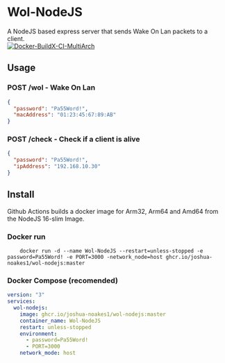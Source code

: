 # Wol-NodeJS

A NodeJS based express server that sends Wake On Lan packets to a client.  
[![Docker-BuildX-CI-MultiArch](https://github.com/Joshua-Noakes1/Wol-NodeJS/actions/workflows/docker.yml/badge.svg?branch=master)](https://github.com/Joshua-Noakes1/Wol-NodeJS/actions/workflows/docker.yml)

## Usage

### POST /wol - Wake On Lan

```json
{
  "password": "Pa55Word!",
  "macAddress": "01:23:45:67:89:AB"
}
```

### POST /check - Check if a client is alive

```json
{
  "password": "Pa55Word!",
  "ipAddress": "192.168.10.30"
}
```

## Install

Github Actions builds a docker image for Arm32, Arm64 and Amd64 from the NodeJS 16-slim Image.

### Docker run

```shell
    docker run -d --name Wol-NodeJS --restart=unless-stopped -e password=Pa55Word! -e PORT=3000 -network_node=host ghcr.io/joshua-noakes1/wol-nodejs:master
```

### Docker Compose (recomended)

```yaml
version: "3"
services:
  wol-nodejs:
    image: ghcr.io/joshua-noakes1/wol-nodejs:master
    container_name: Wol-NodeJS
    restart: unless-stopped
    environment:
      - password=Pa55Word!
      - PORT=3000
    network_mode: host
```
